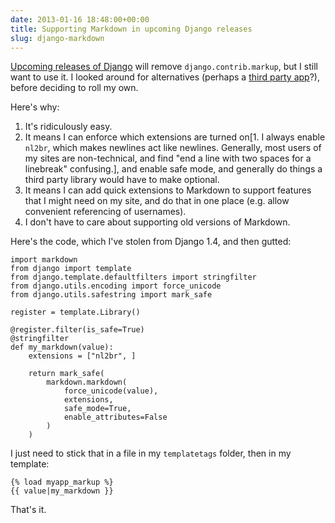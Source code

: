 ```yaml
---
date: 2013-01-16 18:48:00+00:00
title: Supporting Markdown in upcoming Django releases
slug: django-markdown
---
```


[Upcoming releases of
Django](https://docs.djangoproject.com/en/dev/internals/deprecation/#id3)
will remove `django.contrib.markup`, but I still want to use it. I
looked around for alternatives (perhaps a [third party
app](https://github.com/Alir3z4/django-markwhat)?), before deciding
to roll my own.

<!-- more -->

Here's why:


1. It's ridiculously easy.
2. It means I can enforce which extensions are turned on[1. I always
   enable `nl2br`, which makes newlines act like newlines. Generally,
   most users of my sites are non-technical, and find "end a line
   with two spaces for a linebreak" confusing.], and enable safe
   mode, and generally do things a third party library would have to
   make optional.
3. It means I can add quick extensions to Markdown to support
   features that I might need on my site, and do that in one place
   (e.g. allow convenient referencing of usernames).
4. I don't have to care about supporting old versions of Markdown.

Here's the code, which I've stolen from Django 1.4, and then gutted:

```
import markdown
from django import template
from django.template.defaultfilters import stringfilter
from django.utils.encoding import force_unicode
from django.utils.safestring import mark_safe

register = template.Library()

@register.filter(is_safe=True)
@stringfilter
def my_markdown(value):
    extensions = ["nl2br", ]

    return mark_safe(
        markdown.markdown(
            force_unicode(value),
            extensions,
            safe_mode=True,
            enable_attributes=False
        )
    )
```

I just need to stick that in a file in my `templatetags` folder, then
in my template:

```
{% load myapp_markup %}
{{ value|my_markdown }}
```

That's it.
